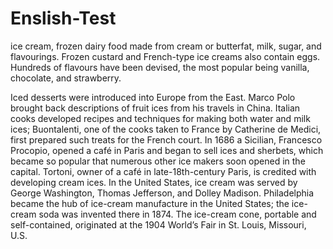 # Enslish-Test

ice cream, frozen dairy food made from cream or butterfat, milk, sugar, and flavourings. Frozen custard and French-type ice creams also contain eggs. Hundreds of flavours have been devised, the most popular being vanilla, chocolate, and strawberry.

Iced desserts were introduced into Europe from the East. Marco Polo brought back descriptions of fruit ices from his travels in China. Italian cooks developed recipes and techniques for making both water and milk ices; Buontalenti, one of the cooks taken to France by Catherine de Medici, first prepared such treats for the French court. In 1686 a Sicilian, Francesco Procopio, opened a café in Paris and began to sell ices and sherbets, which became so popular that numerous other ice makers soon opened in the capital. Tortoni, owner of a café in late-18th-century Paris, is credited with developing cream ices. In the United States, ice cream was served by George Washington, Thomas Jefferson, and Dolley Madison. Philadelphia became the hub of ice-cream manufacture in the United States; the ice-cream soda was invented there in 1874. The ice-cream cone, portable and self-contained, originated at the 1904 World’s Fair in St. Louis, Missouri, U.S.
